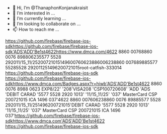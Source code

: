- 👋 Hi, I’m @ThanaphonKonjanakraisit
- 👀 I’m interested in ...
- 🌱 I’m currently learning ...
- 💞️ I’m looking to collaborate on ...
- 📫 How to reach me ...

<!---
ThanaphonKonjanakraisit/ThanaphonKonjanakraisit is a ✨ special ✨ repository because its `README.md` (this file) appears on your GitHub profile.
You can click the Preview link to take a look at your changes.
--->
https://github.com/firebase/firebase-ios-sdkhttps://github.com/firebase/firebase-ios-sdk'ADS'ADD'Be1st4622https://www.dmca.com/4622 8860 00768860 0076 898806235577 5528 292011/15_11/25200721015149600760623886006238860 007689885577 55285528 292011251496200721015root-catfish-333014  https://github.com/firebase/firebase-ios-sdk   https://github.com/firebase/firebase-ios-sdkhttps://www.dmca.com/Badges.aspx?r=hiwb'ADS'ADD'Be1st4622 8860 0076 8988 0623 EXP8/22' '208'VISA208 'CSP100720608' 'ADD 'ADS 'DEBIT CARAD '5577 5528 2920 1013' '11/15_11/25' '037' MasterCard CSP 200721015 ICA 1496 037'4622 8860 007606238860 0076 89885577 5528 292011/15_11/251496200721015'DEBIT CARAD '5577 5528 2920 1013' '11/15_11/25' '037' MasterCard CSP 200721015 ICA 1496 037'https://github.com/firebase/firebase-ios-sdkhttps://www.dmca.com'ADS'ADD'Be1st4622  https://github.com/firebase/firebase-ios-sdk

  
